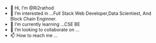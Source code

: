 - 👋 Hi, I’m @Ri2rathod
- 👀 I’m interested in ...Full Stack Web Developer,Data Scientiest, And Block Chain Enginner.
- 🌱 I’m currently learning ...CSE BE
- 💞️ I’m looking to collaborate on ...
- 📫 How to reach me ...

<!---
Ri2rathod/Ri2rathod is a ✨ special ✨ repository because its `README.md` (this file) appears on your GitHub profile.
You can click the Preview link to take a look at your changes.
--->
